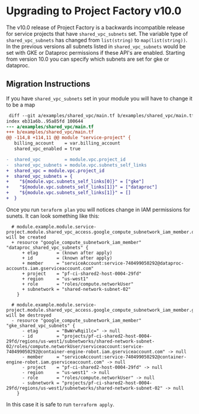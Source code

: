 # Upgrading to Project Factory v10.0

The v10.0 release of Project Factory is a backwards incompatible release for
service projects that have `shared_vpc_subnets` set. The variable type of
`shared_vpc_subnets` has changed from `list(string)` to `map(list(string))`.
In the previous versions all subnets listed in `shared_vpc_subnets` would be
set with GKE or Dataproc permissions if these API's are enabled. Starting from
version 10.0 you can specify which subnets are set for gke or dataproc.

## Migration Instructions

If you have `shared_vpc_subnets` set in your module you will have to change it
to be a map
```diff
 diff --git a/examples/shared_vpc/main.tf b/examples/shared_vpc/main.tf
index eb31a6b..95a85fd 100644
--- a/examples/shared_vpc/main.tf
+++ b/examples/shared_vpc/main.tf
@@ -114,8 +114,11 @@ module "service-project" {
   billing_account    = var.billing_account
   shared_vpc_enabled = true

-  shared_vpc         = module.vpc.project_id
-  shared_vpc_subnets = module.vpc.subnets_self_links
+  shared_vpc = module.vpc.project_id
+  shared_vpc_subnets = {
+    "${module.vpc.subnets_self_links[0]}" = ["gke"]
+    "${module.vpc.subnets_self_links[1]}" = ["dataproc"]
+    "${module.vpc.subnets_self_links[1]}" = []
+  }
```

Once you run `teraform plan` you will notices change in IAM permissions for
sunets. It can look something like this:
```
  # module.example.module.service-project.module.shared_vpc_access.google_compute_subnetwork_iam_member.dataproc_shared_vpc_subnets[0] will be created
  + resource "google_compute_subnetwork_iam_member" "dataproc_shared_vpc_subnets" {
      + etag       = (known after apply)
      + id         = (known after apply)
      + member     = "serviceAccount:service-740499050292@dataproc-accounts.iam.gserviceaccount.com"
      + project    = "pf-ci-shared2-host-0004-29fd"
      + region     = "us-west1"
      + role       = "roles/compute.networkUser"
      + subnetwork = "shared-network-subnet-02"
    }

  # module.example.module.service-project.module.shared_vpc_access.google_compute_subnetwork_iam_member.gke_shared_vpc_subnets[1] will be destroyed
  - resource "google_compute_subnetwork_iam_member" "gke_shared_vpc_subnets" {
      - etag       = "BwWrwRqi1lc=" -> null
      - id         = "projects/pf-ci-shared2-host-0004-29fd/regions/us-west1/subnetworks/shared-network-subnet-02/roles/compute.networkUser/serviceaccount:service-740499050292@container-engine-robot.iam.gserviceaccount.com" -> null
      - member     = "serviceAccount:service-740499050292@container-engine-robot.iam.gserviceaccount.com" -> null
      - project    = "pf-ci-shared2-host-0004-29fd" -> null
      - region     = "us-west1" -> null
      - role       = "roles/compute.networkUser" -> null
      - subnetwork = "projects/pf-ci-shared2-host-0004-29fd/regions/us-west1/subnetworks/shared-network-subnet-02" -> null
    }
```
In this case it is safe to run `terraform apply`.
